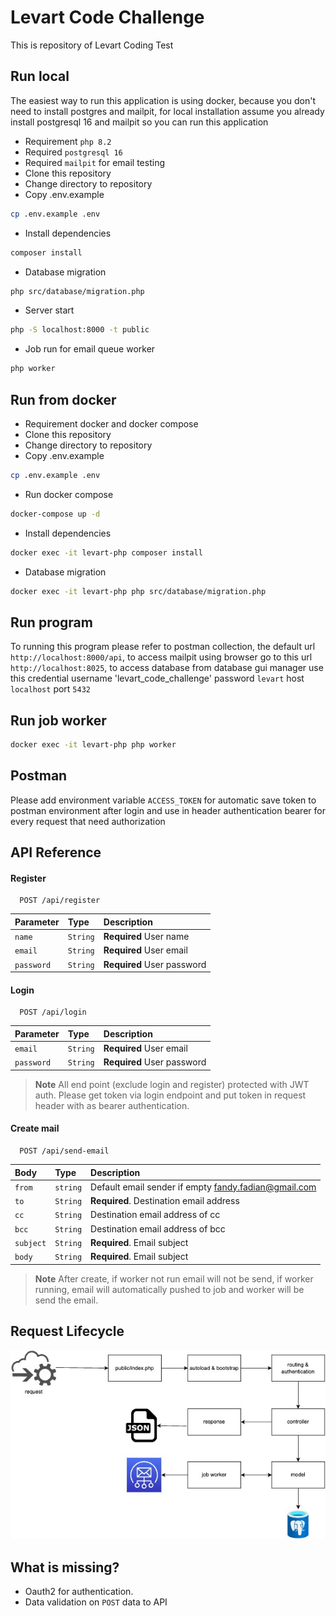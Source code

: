 # Levart Code Challenge
This is repository of Levart Coding Test

## Run local
The easiest way to run this application is using docker, because you don't need to install postgres and mailpit, for local installation assume you already install postgresql 16 and mailpit so you can run this application
- Requirement `php 8.2`
- Required `postgresql 16`
- Required `mailpit` for email testing
- Clone this repository
- Change directory to repository
- Copy .env.example
```bash
cp .env.example .env
```
- Install dependencies
```bash
composer install
```
- Database migration
```bash
php src/database/migration.php
```
- Server start
```bash
php -S localhost:8000 -t public
```
- Job run for email queue worker
```bash
php worker
```

## Run from docker
- Requirement docker and docker compose
- Clone this repository
- Change directory to repository
- Copy .env.example
```bash
cp .env.example .env
```
- Run docker compose
```bash
docker-compose up -d
```
- Install dependencies
```bash
docker exec -it levart-php composer install
```
- Database migration
```bash
docker exec -it levart-php php src/database/migration.php
```

## Run program
To running this program please refer to postman collection, the default url `http://localhost:8000/api`, to access mailpit using browser go to this url `http://localhost:8025`, to access database from database gui manager use this credential username 'levart_code_challenge' password `levart` host `localhost` port `5432`

## Run job worker
```bash
docker exec -it levart-php php worker
```

## Postman
Please add environment variable `ACCESS_TOKEN` for automatic save token to postman environment after login and use in header authentication bearer for every request that need authorization

## API Reference

#### Register

```
  POST /api/register
```

| Parameter | Type     | Description                |
| :-------- | :------- | :------------------------- |
| `name` | `String` | **Required** User name |
| `email` | `String` | **Required** User email |
| `password` | `String` | **Required** User password |

#### Login

```
  POST /api/login
```

| Parameter | Type     | Description                |
| :-------- | :------- | :------------------------- |
| `email` | `String` | **Required** User email |
| `password` | `String` | **Required** User password |

> **Note**
> All end point (exclude login and register) protected with JWT auth. Please get token via login endpoint and put token in request header with as bearer authentication.

#### Create mail

```
  POST /api/send-email
```

| Body | Type     | Description                       |
| :-------- | :------- | :-------------------------------- |
| `from`    | `string` | Default email sender if empty fandy.fadian@gmail.com |
| `to`      | `String` | **Required**. Destination email address |
| `cc`      | `String` | Destination email address of cc|
| `bcc`      | `String` | Destination email address of bcc |
| `subject`      | `String` | **Required**. Email subject |
| `body`      | `String` | **Required**. Email subject |

> **Note**
> After create, if worker not run email will not be send, if worker running, email will automatically pushed to job and worker will be send the email.


## Request Lifecycle
![Request Lifecycle](lifecycle.jpg "Request Lifecycle")

## What is missing?
- Oauth2 for authentication.
- Data validation on `POST` data to API